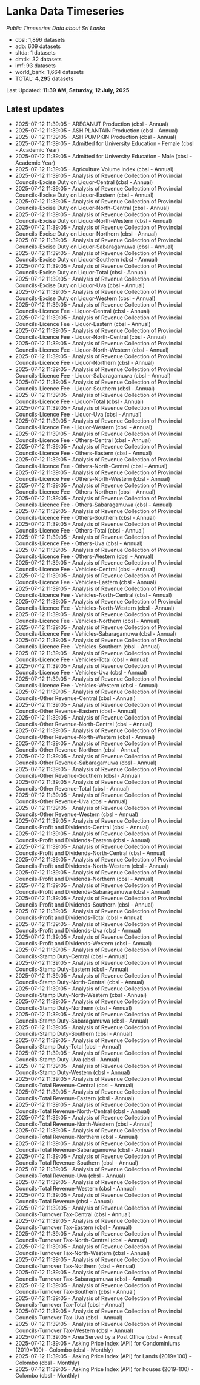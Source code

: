 # Lanka Data Timeseries
*Public Timeseries Data about Sri Lanka*

* cbsl: 1,896 datasets
* adb: 609 datasets
* sltda: 1 datasets
* dmtlk: 32 datasets
* imf: 93 datasets
* world_bank: 1,664 datasets
* TOTAL: **4,295** datasets

Last Updated: **11:39 AM, Saturday, 12 July, 2025**

## Latest updates

* 2025-07-12 11:39:05 - ARECANUT Production (cbsl - Annual)
* 2025-07-12 11:39:05 - ASH PLANTAIN Production (cbsl - Annual)
* 2025-07-12 11:39:05 - ASH PUMPKIN Production (cbsl - Annual)
* 2025-07-12 11:39:05 - Admitted for University Education - Female (cbsl - Academic Year)
* 2025-07-12 11:39:05 - Admitted for University Education - Male (cbsl - Academic Year)
* 2025-07-12 11:39:05 - Agriculture Volume Index (cbsl - Annual)
* 2025-07-12 11:39:05 - Analysis of Revenue Collection of Provincial Councils-Excise Duty on Liquor-Central (cbsl - Annual)
* 2025-07-12 11:39:05 - Analysis of Revenue Collection of Provincial Councils-Excise Duty on Liquor-Eastern (cbsl - Annual)
* 2025-07-12 11:39:05 - Analysis of Revenue Collection of Provincial Councils-Excise Duty on Liquor-North-Central (cbsl - Annual)
* 2025-07-12 11:39:05 - Analysis of Revenue Collection of Provincial Councils-Excise Duty on Liquor-North-Western (cbsl - Annual)
* 2025-07-12 11:39:05 - Analysis of Revenue Collection of Provincial Councils-Excise Duty on Liquor-Northern (cbsl - Annual)
* 2025-07-12 11:39:05 - Analysis of Revenue Collection of Provincial Councils-Excise Duty on Liquor-Sabaragamuwa (cbsl - Annual)
* 2025-07-12 11:39:05 - Analysis of Revenue Collection of Provincial Councils-Excise Duty on Liquor-Southern (cbsl - Annual)
* 2025-07-12 11:39:05 - Analysis of Revenue Collection of Provincial Councils-Excise Duty on Liquor-Total (cbsl - Annual)
* 2025-07-12 11:39:05 - Analysis of Revenue Collection of Provincial Councils-Excise Duty on Liquor-Uva (cbsl - Annual)
* 2025-07-12 11:39:05 - Analysis of Revenue Collection of Provincial Councils-Excise Duty on Liquor-Western (cbsl - Annual)
* 2025-07-12 11:39:05 - Analysis of Revenue Collection of Provincial Councils-Licence Fee - Liquor-Central (cbsl - Annual)
* 2025-07-12 11:39:05 - Analysis of Revenue Collection of Provincial Councils-Licence Fee - Liquor-Eastern (cbsl - Annual)
* 2025-07-12 11:39:05 - Analysis of Revenue Collection of Provincial Councils-Licence Fee - Liquor-North-Central (cbsl - Annual)
* 2025-07-12 11:39:05 - Analysis of Revenue Collection of Provincial Councils-Licence Fee - Liquor-North-Western (cbsl - Annual)
* 2025-07-12 11:39:05 - Analysis of Revenue Collection of Provincial Councils-Licence Fee - Liquor-Northern (cbsl - Annual)
* 2025-07-12 11:39:05 - Analysis of Revenue Collection of Provincial Councils-Licence Fee - Liquor-Sabaragamuwa (cbsl - Annual)
* 2025-07-12 11:39:05 - Analysis of Revenue Collection of Provincial Councils-Licence Fee - Liquor-Southern (cbsl - Annual)
* 2025-07-12 11:39:05 - Analysis of Revenue Collection of Provincial Councils-Licence Fee - Liquor-Total (cbsl - Annual)
* 2025-07-12 11:39:05 - Analysis of Revenue Collection of Provincial Councils-Licence Fee - Liquor-Uva (cbsl - Annual)
* 2025-07-12 11:39:05 - Analysis of Revenue Collection of Provincial Councils-Licence Fee - Liquor-Western (cbsl - Annual)
* 2025-07-12 11:39:05 - Analysis of Revenue Collection of Provincial Councils-Licence Fee - Others-Central (cbsl - Annual)
* 2025-07-12 11:39:05 - Analysis of Revenue Collection of Provincial Councils-Licence Fee - Others-Eastern (cbsl - Annual)
* 2025-07-12 11:39:05 - Analysis of Revenue Collection of Provincial Councils-Licence Fee - Others-North-Central (cbsl - Annual)
* 2025-07-12 11:39:05 - Analysis of Revenue Collection of Provincial Councils-Licence Fee - Others-North-Western (cbsl - Annual)
* 2025-07-12 11:39:05 - Analysis of Revenue Collection of Provincial Councils-Licence Fee - Others-Northern (cbsl - Annual)
* 2025-07-12 11:39:05 - Analysis of Revenue Collection of Provincial Councils-Licence Fee - Others-Sabaragamuwa (cbsl - Annual)
* 2025-07-12 11:39:05 - Analysis of Revenue Collection of Provincial Councils-Licence Fee - Others-Southern (cbsl - Annual)
* 2025-07-12 11:39:05 - Analysis of Revenue Collection of Provincial Councils-Licence Fee - Others-Total (cbsl - Annual)
* 2025-07-12 11:39:05 - Analysis of Revenue Collection of Provincial Councils-Licence Fee - Others-Uva (cbsl - Annual)
* 2025-07-12 11:39:05 - Analysis of Revenue Collection of Provincial Councils-Licence Fee - Others-Western (cbsl - Annual)
* 2025-07-12 11:39:05 - Analysis of Revenue Collection of Provincial Councils-Licence Fee - Vehicles-Central (cbsl - Annual)
* 2025-07-12 11:39:05 - Analysis of Revenue Collection of Provincial Councils-Licence Fee - Vehicles-Eastern (cbsl - Annual)
* 2025-07-12 11:39:05 - Analysis of Revenue Collection of Provincial Councils-Licence Fee - Vehicles-North-Central (cbsl - Annual)
* 2025-07-12 11:39:05 - Analysis of Revenue Collection of Provincial Councils-Licence Fee - Vehicles-North-Western (cbsl - Annual)
* 2025-07-12 11:39:05 - Analysis of Revenue Collection of Provincial Councils-Licence Fee - Vehicles-Northern (cbsl - Annual)
* 2025-07-12 11:39:05 - Analysis of Revenue Collection of Provincial Councils-Licence Fee - Vehicles-Sabaragamuwa (cbsl - Annual)
* 2025-07-12 11:39:05 - Analysis of Revenue Collection of Provincial Councils-Licence Fee - Vehicles-Southern (cbsl - Annual)
* 2025-07-12 11:39:05 - Analysis of Revenue Collection of Provincial Councils-Licence Fee - Vehicles-Total (cbsl - Annual)
* 2025-07-12 11:39:05 - Analysis of Revenue Collection of Provincial Councils-Licence Fee - Vehicles-Uva (cbsl - Annual)
* 2025-07-12 11:39:05 - Analysis of Revenue Collection of Provincial Councils-Licence Fee - Vehicles-Western (cbsl - Annual)
* 2025-07-12 11:39:05 - Analysis of Revenue Collection of Provincial Councils-Other Revenue-Central (cbsl - Annual)
* 2025-07-12 11:39:05 - Analysis of Revenue Collection of Provincial Councils-Other Revenue-Eastern (cbsl - Annual)
* 2025-07-12 11:39:05 - Analysis of Revenue Collection of Provincial Councils-Other Revenue-North-Central (cbsl - Annual)
* 2025-07-12 11:39:05 - Analysis of Revenue Collection of Provincial Councils-Other Revenue-North-Western (cbsl - Annual)
* 2025-07-12 11:39:05 - Analysis of Revenue Collection of Provincial Councils-Other Revenue-Northern (cbsl - Annual)
* 2025-07-12 11:39:05 - Analysis of Revenue Collection of Provincial Councils-Other Revenue-Sabaragamuwa (cbsl - Annual)
* 2025-07-12 11:39:05 - Analysis of Revenue Collection of Provincial Councils-Other Revenue-Southern (cbsl - Annual)
* 2025-07-12 11:39:05 - Analysis of Revenue Collection of Provincial Councils-Other Revenue-Total (cbsl - Annual)
* 2025-07-12 11:39:05 - Analysis of Revenue Collection of Provincial Councils-Other Revenue-Uva (cbsl - Annual)
* 2025-07-12 11:39:05 - Analysis of Revenue Collection of Provincial Councils-Other Revenue-Western (cbsl - Annual)
* 2025-07-12 11:39:05 - Analysis of Revenue Collection of Provincial Councils-Profit and Dividends-Central (cbsl - Annual)
* 2025-07-12 11:39:05 - Analysis of Revenue Collection of Provincial Councils-Profit and Dividends-Eastern (cbsl - Annual)
* 2025-07-12 11:39:05 - Analysis of Revenue Collection of Provincial Councils-Profit and Dividends-North-Central (cbsl - Annual)
* 2025-07-12 11:39:05 - Analysis of Revenue Collection of Provincial Councils-Profit and Dividends-North-Western (cbsl - Annual)
* 2025-07-12 11:39:05 - Analysis of Revenue Collection of Provincial Councils-Profit and Dividends-Northern (cbsl - Annual)
* 2025-07-12 11:39:05 - Analysis of Revenue Collection of Provincial Councils-Profit and Dividends-Sabaragamuwa (cbsl - Annual)
* 2025-07-12 11:39:05 - Analysis of Revenue Collection of Provincial Councils-Profit and Dividends-Southern (cbsl - Annual)
* 2025-07-12 11:39:05 - Analysis of Revenue Collection of Provincial Councils-Profit and Dividends-Total (cbsl - Annual)
* 2025-07-12 11:39:05 - Analysis of Revenue Collection of Provincial Councils-Profit and Dividends-Uva (cbsl - Annual)
* 2025-07-12 11:39:05 - Analysis of Revenue Collection of Provincial Councils-Profit and Dividends-Western (cbsl - Annual)
* 2025-07-12 11:39:05 - Analysis of Revenue Collection of Provincial Councils-Stamp Duty-Central (cbsl - Annual)
* 2025-07-12 11:39:05 - Analysis of Revenue Collection of Provincial Councils-Stamp Duty-Eastern (cbsl - Annual)
* 2025-07-12 11:39:05 - Analysis of Revenue Collection of Provincial Councils-Stamp Duty-North-Central (cbsl - Annual)
* 2025-07-12 11:39:05 - Analysis of Revenue Collection of Provincial Councils-Stamp Duty-North-Western (cbsl - Annual)
* 2025-07-12 11:39:05 - Analysis of Revenue Collection of Provincial Councils-Stamp Duty-Northern (cbsl - Annual)
* 2025-07-12 11:39:05 - Analysis of Revenue Collection of Provincial Councils-Stamp Duty-Sabaragamuwa (cbsl - Annual)
* 2025-07-12 11:39:05 - Analysis of Revenue Collection of Provincial Councils-Stamp Duty-Southern (cbsl - Annual)
* 2025-07-12 11:39:05 - Analysis of Revenue Collection of Provincial Councils-Stamp Duty-Total (cbsl - Annual)
* 2025-07-12 11:39:05 - Analysis of Revenue Collection of Provincial Councils-Stamp Duty-Uva (cbsl - Annual)
* 2025-07-12 11:39:05 - Analysis of Revenue Collection of Provincial Councils-Stamp Duty-Western (cbsl - Annual)
* 2025-07-12 11:39:05 - Analysis of Revenue Collection of Provincial Councils-Total Revenue-Central (cbsl - Annual)
* 2025-07-12 11:39:05 - Analysis of Revenue Collection of Provincial Councils-Total Revenue-Eastern (cbsl - Annual)
* 2025-07-12 11:39:05 - Analysis of Revenue Collection of Provincial Councils-Total Revenue-North-Central (cbsl - Annual)
* 2025-07-12 11:39:05 - Analysis of Revenue Collection of Provincial Councils-Total Revenue-North-Western (cbsl - Annual)
* 2025-07-12 11:39:05 - Analysis of Revenue Collection of Provincial Councils-Total Revenue-Northern (cbsl - Annual)
* 2025-07-12 11:39:05 - Analysis of Revenue Collection of Provincial Councils-Total Revenue-Sabaragamuwa (cbsl - Annual)
* 2025-07-12 11:39:05 - Analysis of Revenue Collection of Provincial Councils-Total Revenue-Southern (cbsl - Annual)
* 2025-07-12 11:39:05 - Analysis of Revenue Collection of Provincial Councils-Total Revenue-Uva (cbsl - Annual)
* 2025-07-12 11:39:05 - Analysis of Revenue Collection of Provincial Councils-Total Revenue-Western (cbsl - Annual)
* 2025-07-12 11:39:05 - Analysis of Revenue Collection of Provincial Councils-Total Revenue (cbsl - Annual)
* 2025-07-12 11:39:05 - Analysis of Revenue Collection of Provincial Councils-Turnover Tax-Central (cbsl - Annual)
* 2025-07-12 11:39:05 - Analysis of Revenue Collection of Provincial Councils-Turnover Tax-Eastern (cbsl - Annual)
* 2025-07-12 11:39:05 - Analysis of Revenue Collection of Provincial Councils-Turnover Tax-North-Central (cbsl - Annual)
* 2025-07-12 11:39:05 - Analysis of Revenue Collection of Provincial Councils-Turnover Tax-North-Western (cbsl - Annual)
* 2025-07-12 11:39:05 - Analysis of Revenue Collection of Provincial Councils-Turnover Tax-Northern (cbsl - Annual)
* 2025-07-12 11:39:05 - Analysis of Revenue Collection of Provincial Councils-Turnover Tax-Sabaragamuwa (cbsl - Annual)
* 2025-07-12 11:39:05 - Analysis of Revenue Collection of Provincial Councils-Turnover Tax-Southern (cbsl - Annual)
* 2025-07-12 11:39:05 - Analysis of Revenue Collection of Provincial Councils-Turnover Tax-Total (cbsl - Annual)
* 2025-07-12 11:39:05 - Analysis of Revenue Collection of Provincial Councils-Turnover Tax-Uva (cbsl - Annual)
* 2025-07-12 11:39:05 - Analysis of Revenue Collection of Provincial Councils-Turnover Tax-Western (cbsl - Annual)
* 2025-07-12 11:39:05 - Area Served by a Post Office (cbsl - Annual)
* 2025-07-12 11:39:05 - Asking Price Index (API) for Condominiums (2019=100) - Colombo (cbsl - Monthly)
* 2025-07-12 11:39:05 - Asking Price Index (API) for Lands (2019=100) - Colombo (cbsl - Monthly)
* 2025-07-12 11:39:05 - Asking Price Index (API) for houses (2019-100) - Colombo (cbsl - Monthly)